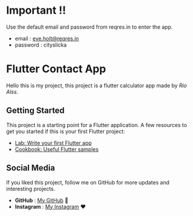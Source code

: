 # Important ‼
Use the default email and password from reqres.in to enter the app.

- email : eve.holt@reqres.in 
- password : cityslicka

# Flutter Contact App 

Hello this is my project, this project is a flutter calculator app made by *Rio Alss*. 

## Getting Started

This project is a starting point for a Flutter application.
A few resources to get you started if this is your first Flutter project:

- [Lab: Write your first Flutter app](https://docs.flutter.dev/get-started/codelab)
- [Cookbook: Useful Flutter samples](https://docs.flutter.dev/cookbook)

## Social Media

If you liked this project, follow me on GitHub for more updates and interesting projects.
- **GitHub** : [My GitHub](https://github.com/rioalss) 🚀
- **Instagram** : [My Instagram](https://www.instagram.com/rio_alss/) ❤
